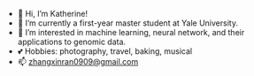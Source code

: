 - 👋 Hi, I’m Katherine!
- 🌱 I’m currently a first-year master student at Yale University.
- 👀 I’m interested in machine learning, neural network, and their applications to genomic data.
- 💕 Hobbies: photography, travel, baking, musical
- 📫 zhangxinran0909@gmail.com


<!---
XinranZhang0909/XinranZhang0909 is a ✨ special ✨ repository because its `README.md` (this file) appears on your GitHub profile.
You can click the Preview link to take a look at your changes.
--->
